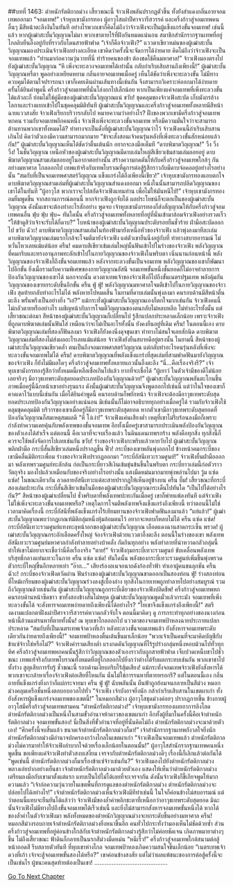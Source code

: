 ##บทที่ 1463: ตำหนักรัตติกาลม่วง
เสี้ยวขณะนี้ จ้าวเฟิงพลันปรากฏตัวขึ้น ทั้งยังสำแดงกลิ่นอายจอมเทพออกมา
“จอมเทพ!”
เจ้าหุบเขามังกรทอง ผู้อาวุโสเผ่าปีศาจวารีสวรรค์ และครึ่งก้าวสู่จอมเทพคนอื่นๆ มีสีหน้าตะลึงงันในทันที
อย่างไรพวกเขาก็คิดไม่ถึงว่าจ้าวเฟิงจะเป็นผู้แข็งแกร่งขั้นจอมเทพ!
เช่นนี้แล้ว หากผู้เฒ่าสะบั้นวิญญาณไม่มา พวกเขาตายไร้ที่ฝังกันหมดแน่นอน
สมาชิกสำนักรากฐานเทพที่อยู่ไกลลิบยืนอึ้งอยู่กับที่ราวกับโดนสายฟ้าฟาด
“เจ้าก็คือจ้าวเฟิง?”
แววตาเขียวหม่นของผู้เฒ่าสะบั้นวิญญาณมองประเมินจ้าวเฟิงอย่างละเอียด
เขาคิดว่าครั้งนี้จะจัดการได้ง่ายดาย คิดไม่ถึงว่าจ้าวเฟิงจะเป็นจอมเทพแล้ว
“ท่านมาก่อความวุ่นวายที่นี่ ทำร้ายคนของข้า ต้องชดใช้คืนมหาศาล!”
จ้าวเฟิงมองตรงไปยังผู้เฒ่าสะบั้นวิญญาณ
“หึ เพิ่งจะทะลวงจอมเทพได้เท่านั้น กลับกำเริบเสิบสานถึงเพียงนี้!”
ผู้เฒ่าสะบั้นวิญญาณหรี่ตา พูดอย่างเหยียดหยาม
กลิ่นอายจอมเทพเมื่อครู่ เห็นได้ชัดว่าเพิ่งจะทะลวงขั้น ไม่มีทางควบคุมได้ตามใจปรารถนา
เขาก็เคยเดินผ่านเส้นทางนี้เช่นกัน จึงสามารถวิเคราะห์ออกมาได้ง่ายดาย
ครั้นได้ยินคำพูดนี้ ครึ่งก้าวสู่จอมเทพที่นั่นโล่งอกไปเล็กน้อย
หากเป็นเพียงแค่จอมเทพที่เพิ่งทะลวงขั้นได้แล้วละก็ ย่อมไม่ใช่คู่มือของผู้เฒ่าสะบั้นวิญญาณแน่
ขวับ!
ชุดคลุมของจ้าวเฟิงสะบัด เก็บมังกรล้างโลกาและร่างแยกเข้าไปในชุดคลุมมิติทันที
ผู้เฒ่าสะบั้นวิญญาณและครึ่งก้าวสู่จอมเทพทั้งหลายมีสีหน้าฉายแววสงสัย
จ้าวเฟิงเรียกบริวารกลับไป หมายความว่าอย่างไร?
ฝั่งของพวกเขามีครึ่งก้าวสู่จอมเทพหกคน รวมกับจอมเทพอีกคนหนึ่ง
จ้าวเฟิงเพิ่งจะทะลวงขั้นจอมเทพ หรือมีความมั่นใจว่าจะสามารถต้านทานพวกเขาทั้งหมดได้?
ท่าทางจะเป็นดั่งที่ผู้เฒ่าสะบั้นวิญญาณว่าไว้ จ้าวเฟิงคนนี้กำเริบเสิบสานเกินไป คิดว่าตัวเองมีความสามารถมากมาย
“ข้าจะสั่งสอนเจ้าคนรุ่นหลังที่เพิ่งทะลวงขั้นสักหน่อยแล้วกัน!”
ผู้เฒ่าสะบั้นวิญญาณเห็นได้ชัดว่าตื่นเต้นนัก อยากจะลงมือเต็มที
“ดาบพิฆาตวิญญาณ!”
วิ้ง วิ้ง วิ้ง!
ในชั้นวิญญาณ เหนือหัวของผู้เฒ่าสะบั้นวิญญาณมีดาบเล่มใหญ่สีเขียวเข้มสามเล่มลอยอยู่
ดาบพิฆาตวิญญาณสามเล่มลอยอยู่ในอากาศอย่างนั้น สร้างความกดดันให้กับครึ่งก้าวสู่จอมเทพใกล้ๆ กันอย่างมหาศาล
ไกลออกไป เทพแท้จริงกับเทพโบราณที่ดูการต่อสู้รู้สึกราวกับมีดาบจ่อคออยู่อย่างไรอย่างนั้น
“สมกับที่เป็นจอมเทพศาสตร์วิญญาณ แข็งแกร่งได้ถึงเพียงนี้เชียว!”
เจ้าหุบเขามังกรทองแอบตกใจ
ดาบพิฆาตวิญญาณสามเล่มที่ผู้เฒ่าสะบั้นวิญญาณสำแดงออกมา หนึ่งในนั้นสามารถปลิดวิญญาณของเขาได้ในทันที
“ผู้อาวุโส พวกเราจะไปสกัดจ้าวเฟิงแทนท่าน เพื่อไม่ให้มันหนีไป!”
เจ้าหุบเขามังกรทองอมยิ้มพูดขึ้น
จากสถานการณ์ตอนนี้ หากจ้าวเฟิงถูกจับได้ ผลประโยชน์ก็จะตกเป็นของผู้เฒ่าสะบั้นวิญญาณ
ดังนั้นเขาจะต้องทำอะไรสักอย่าง
พูดจบ เจ้าหุบเขามังกรทองก็ส่งสัญญาณให้กับครึ่งก้าวสู่จอมเทพคนอื่น
ฟุ่บ ฟุ่บ ฟุ่บ~
ทันใดนั้น ครึ่งก้าวสู่จอมเทพทั้งหลายที่อยู่ที่นั่นเข้ามาล้อมจ้าวเฟิงอย่างรวดเร็ว
“ให้ข้าดูสิว่าเจ้าจะรับได้กี่ดาบ?”
ใบหน้าของผู้เฒ่าสะบั้นวิญญาณประดับรอยยิ้มชั่วร้าย ฝ่ามือสะบัดออกไป
ขวับ ฉัวะ!
ดาบพิฆาตวิญญาณสามเล่มในท้องฟ้ามายังเหนือหัวของจ้าวเฟิง แล้วพุ่งลงมาทีละเล่ม
ดาบพิฆาตวิญญาณเล่มแรกใกล้จะโจมตีมายังจ้าวเฟิง
แต่ตัวเขายืนนิ่งอยู่กับที่ ท่าทางสบายอารมณ์ ไม่หวั่นไหวเลยแม้แต่น้อย
ครืน!
คมดาบสีเขียวเข้มเล่มใหญ่นั้นฟันเข้าไปในร่างของจ้าวเฟิง
พลังวิญญาณที่คมกริบและทรงอานุภาพทะลักเข้าไปในกายวิญญาณของจ้าวเฟิงในพริบตา
เนิ่นนานก่อนหน้านี้ พลังวิญญาณของจ้าวเฟิงก็ถึงขั้นจอมเทพแล้ว
หลังจากทะลวงขั้นเป็นจอมเทพ พลังวิญญาณของเขาก็พัฒนาไปอีกขั้น
ยิ่งเมื่อรวมกับความพิเศษของกายวิญญาณอัสนี จอมเทพขั้นหนึ่งชั้นยอดก็ไม่อาจทำลายการป้องกันวิญญาณของเขาได้
นอกจากนั้น ดวงตาเทพเจ้าของจ้าวเฟิงก็ไปถึงขั้นเนตรปฐมเทพ พลังคุ้มกันวิญญาณของเขายกระดับขึ้นอีกขั้น
ครืน ฟู่ ฟู่!
พลังวิญญาณมหาศาลโจมตีเข้าไปในกายวิญญาณของจ้าวเฟิง สุดท้ายกลับทำอะไรไม่ได้ พลังหายไปหมดสิ้น
ในยามที่ดาบเล่มนั้นพุ่งลงมา คนรอบด้านมีสีหน้าตื่นตะลึง พรั่นพรึงเป็นอย่างยิ่ง
“เอ๋?”
แม้กระทั่งผู้เฒ่าสะบั้นวิญญาณเองก็ตกใจมากเช่นกัน
จ้าวเฟิงคนนี้ไม่กลัวตายหรืออย่างไร เผชิญหน้ากับการโจมตีวิญญาณของตนกลับไม่หลบหลีก ไม่ทำอะไรทั้งนั้น
แต่เสี้ยวขณะต่อมา สีหน้าของผู้เฒ่าสะบั้นวิญญาณก็เปลี่ยนไป รู้สึกแปลกประหลาดเล็กน้อย
เพราะจ้าวเฟิงที่ถูกดาบพิฆาตเล่มนั้นฟันใส่ เหมือนว่าจะไม่เป็นอะไรทั้งนั้น ยังคงยืนอยู่ที่เดิม
ครืน!
ในตอนนี้เอง ดาบพิฆาตวิญญาณเล่มที่สองก็ฟันลงมา
จ้าวเฟิงก็ยังคงนิ่งดุจขุนเขา ท่าทางไม่สนใจเลยสักนิด
ดาบพิฆาตวิญญาณเล่มที่สองไม่ส่งผลอะไรเลยแม้แต่น้อย จ้าวเฟิงยังยืนสบายดีอยู่ตรงนั้น
ในยามนี้ สีหน้าของผู้เฒ่าสะบั้นวิญญาณเขียวคล้ำ
ตนเป็นถึงจอมเทพศาสตร์วิญญาณ แต่กลับทำอะไรคนรุ่นหลังที่เพิ่งจะทะลวงขั้นจอมเทพไม่ได้
ครืน!
ดาบพิฆาตวิญญาณที่พลังแข็งแกร่งที่สุดเล่มที่สามฟาดฟันมายังวิญญาณของจ้าวเฟิง ก็ยังไม่มีผลใดๆ
ครึ่งก้าวสู่จอมเทพทั้งหลายแถวนั้นอึ้งตะลึง
“นี่...คือเรื่องจริงรึ?”
เจ้าหุบเขามังกรทองรู้สึกว่าทั้งหมดนี้เหลือเชื่อเกินไปแล้ว ยากที่จะเชื่อได้
“ผู้เยาว์ ในตัวเจ้ามีของดีไม่น้อยเลยจริงๆ มีอาวุธเทพระดับสุดยอดประเภทป้องกันวิญญาณด้วย!”
ผู้เฒ่าสะบั้นวิญญาณพลันตะโกนขึ้น
ภาพเมื่อครู่นี้ฉีกหน้าเขาอย่างรุนแรง ดังนั้นผู้เฒ่าสะบั้นวิญญาณจึงพูดออกไปเช่นนี้
แต่ว่าในใจของเขาก็คาดเดาไว้แบบนี้เช่นกัน
เมื่อได้ยินคำพูดนี้ คนรอบด้านก็พยักหน้า
จ้าวเฟิงจะต้องมีอาวุธเทพระดับสุดยอดประเภทป้องกันวิญญาณอย่างแน่นอน มิเช่นนั้นก็ไม่อาจอธิบายทุกอย่างเมื่อครู่ได้
รวมกับจ้าวเฟิงใช้คลุมชุดคลุมมิติ บริวารของเขาเมื่อครู่ก็มีอาวุธเทพระดับสุดยอด หากตัวเขามีอาวุธเทพระดับสุดยอดที่ป้องกันวิญญาณก็สมเหตุสมผลดี
“หึ โง่เง่า!”
จ้าวเฟิงแค่นเสียงต่ำ
เหตุที่เขาไม่รีบร้อนลงมือก็เพราะกำลังทำความเคยคุ้นกับพลังเทพของขั้นจอมเทพ อีกทั้งเมื่อครู่เขาสามารถประเมินพลังป้องกันวิญญาณของตัวเองได้สำเร็จ
แต่ตอนนี้ คือเวลาที่จะจบเรื่องแล้ว
ในดินแดนเทพรกร้าง พลังคือทุกสิ่ง ทุกสิ่งนี้ก็ควรจะใช้พลังจัดการไปเลยเช่นกัน
ขวับ!
ร่างของจ้าวเฟิงกะพริบแล้วหายวับไป
ผู้เฒ่าสะบั้นวิญญาณพลิกฝ่ามือ กระบี่สั้นสีเขียวเล่มหนึ่งปรากฏขึ้น
ฟิ้ว!
กระบี่ของเขาพลันพุ่งออกไป ข้างหน้าคมกระบี่ของเขามีคลื่นมิติกระเพื่อม ร่างของจ้าวเฟิงปรากฏออกมา
“กระบี่อัสนีเทวะรวมศูนย์!”
จ้าวเฟิงยื่นฝ่ามือออกมา พลังเทพรวมศูนย์ทะลักล้น ก่อเป็นกระบี่ยาวสีเงินเข้มขุ่นข้นขึ้นในพริบตา
กระบี่ยาวเล่มนี้ก่อตัวราววัตถุจริง มองไปแล้วเหมือนกับของจริงอย่างไรอย่างนั้น แสงมืดหม่นมากมายพุ่งพล่านไปมา
วู้ม แซ่ด แซ่ด!
ในขณะเดียวกัน ลวดลายอัสนีเทวะแต่ละสายปรากฏให้เห็นอยู่ข้างบน
ครืน บึ้ม!
เสี้ยวขณะที่กระบี่สองเล่มปะทะกัน กระบี่สั้นสีเขียวเข้มในมือของผู้เฒ่าสะบั้นวิญญาณกระเด็นไปทันใด
“เป็นไปได้อย่างไรกัน?”
สีหน้าของผู้เฒ่าเปลี่ยนไป
ชั่วพริบตาที่พลังเทพปะทะกันเมื่อครู่ เขาก็พ่ายแพ้ลงทันที
แต่จ้าวเฟิงไม่ใช่เพิ่งจะทะลวงขั้นจอมเทพหรือ? เหตุใดการโจมตีพลังเทพจึงแข็งแกร่งถึงเพียงนี้
ทว่าตอนนี้ไม่ใช่เวลามาคิดเรื่องนี้
กระบี่อัสนีที่พลังแข็งแกร่งไร้เทียมทานของจ้าวเฟิงฟาดฟันลงมาแล้ว
“แย่แล้ว!”
ผู้เฒ่าสะบั้นวิญญาณพบว่ากฎเกณฑ์มิติกลุ่มหนึ่งหุ้มล้อมตนไว้ อยากจะหลบก็หลบไม่ได้
ครืน แซ่ด แซ่ด!
กระบี่อัสนีเทวะรวมศูนย์แทงทะลุหน้าอกของผู้เฒ่าสะบั้นวิญญาณ เลือดแดงฉานสาดกระเซ็น
พรวด!
ผู้เฒ่าสะบั้นวิญญาณกระอักเลือดครั้งใหญ่ จ้องจ้าวเฟิงด้วยแววตาอึ้งตะลึง
ตอนนี้ในร่างของเขา พลังเทพอัสนีเทวะรวมศูนย์มหาศาลกำลังทำลายอย่างบ้าคลั่ง กัดกินทุกอย่าง
พลังทำลายที่น่าหวาดกลัวกลุ่มนี้ทำให้เขาไม่อยากจะเชื่อว่านี่คือเรื่องจริง
“ตาย!”
จ้าวเฟิงกุมกระบี่เทวะรวมศูนย์ ขับเคลื่อนพลังเทพบริสุทธิ์กลางแท่นเทวะในกาย
ครืน แซ่ด แซ่ด!
ทันใดนั้น พลังของกระบี่เทวะรวมศูนย์เพิ่มขึ้นพุ่งพรวด ตัวกระบี่ใหญ่ขึ้นอีกหลายเท่า
“อ๊าก…”
เสียงร้องอเนจอนาถดังก้องทั่วฟ้า ทำเอาผู้คนขนลุกชัน
ครืน ฉัวะ!
กระบี่ของจ้าวเฟิงตวัดผ่าน ฟันร่างของผู้เฒ่าสะบั้นวิญญาณขาดออกเป็นสองท่อน
ฟู่!
ร่างสองท่อนที่ไหม้เกรียมของผู้เฒ่าสะบั้นวิญญาณร่วงลงสู่เบื้องล่าง
ทุกสิ่งในกายเทพถูกทำลายไปอย่างสมบูรณ์ รวมถึงวิญญาณด้วยเช่นกัน
ผู้เฒ่าสะบั้นวิญญาณถูกกระบี่เดียวของจ้าวเฟิงปลิดชีพ!
ครึ่งก้าวสู่จอมเทพหกคนรอบด้านหน้าซีดขาว ขาทั้งสองข้างสั่นไม่หยุด
ผู้เฒ่าสะบั้นวิญญาณพูดมั่วแล้วกระมัง จอมเทพที่เพิ่งทะลวงขั้นได้ จะสังหารจอมเทพง่ายดายถึงเพียงนี้ได้อย่างไร?
“ไยเขาจึงแข็งแกร่งถึงเพียงนี้!”
สตรีงดงามแปลกตาฝั่งเผ่าปีศาจวารีสวรรค์หวาดกลัวจับใจ
ตอนนี้มาคิดๆ ดู การกระทำทุกอย่างของนางก่อนหน้านี้ล้วนแต่รนหาที่ตายทั้งนั้น!
ณ หุบเขาไกลออกไป แววตาของจอมเทพป้าหลงฉายประกายแปลกประหลาด
“สมกับที่เป็นเนตรเทพเจ้าดวงที่เก้า หลังทะลวงขั้นจอมเทพแล้ว ยังสังหารจอมเทพระดับเดียวกันง่ายดายถึงเพียงนี้!”
จอมเทพป้าหลงตื่นเต้นขึ้นมาเล็กน้อย
“พวกเจ้าเป็นคนที่จะมาคิดบัญชีกับข้าแซ่จ้าวใช่หรือไม่?”
จ้าวเฟิงคำรามเสียงต่ำ
แรงกดดันวิญญาณที่ไร้รูปร่างกลุ่มหนึ่งหอบม้วนไปทั่วทุกทิศ
ครึ่งก้าวสู่จอมเทพหกคนนั้นรู้สึกว่าวิญญาณของตัวเองราวกับถูกสายฟ้าฟาด เจ็บปวดเหน็บชาไปชั่วขณะ
เทพแท้จริงกับเทพโบราณทั้งหมดที่อยู่ไกลออกไปยิ่งกว่าต่างได้รับผลกระทบเช่นกัน พวกเขาชาไปทั้งร่าง สูญเสียการรับรู้
ชั่วขณะนี้ รอบด้านเงียบกริบไร้สุ้มเสียง!
แม้กระทั่งจอมเทพจ้าวเฟิงยังสังหารได้ พวกเขาจะกล้าหาเรื่องจ้าวเฟิงต่อเสียที่ไหนกัน นั่นไม่ใช่การรนหาที่ตายหรอกรึ?
แต่ในตอนนี้เอง กลิ่นอายที่แข็งแกร่งยิ่งกว่าก็แผ่กระจายมา
ครืน ฟู่ ฟู่!
ฉับพลันนั้น ผืนฟ้าถูกย้อมจนกลายเป็นสีม่วง หมอกม่วงคลุมเครือชั้นหนึ่งตลบอบอวลไปทั่ว
“จ้าวเฟิง เจ้าบังอาจยิ่งนัก กล้ากำเริบเสิบสานในเขตผาเก่า ทั้งยังสังหารผู้แข็งแกร่งจอมเทพของเขตนี้!”
ในหมอกสีม่วง ผู้อาวุโสชุดม่วงค่อยๆ ปรากฏกายขึ้น
ข้างกายผู้อาวุโสมีครึ่งก้าวสู่จอมเทพสามคน
“ตำหนักรัตติกาลม่วง!”
เจ้าหุบเขามังกรทองเผยอาการลิงโลด
ตำหนักรัตติกาลม่วงเป็นหนึ่งในสามขั้วอำนาจห้าดาวของเขตผาเก่า
อีกทั้งผู้ที่มาในครั้งนี้คือเจ้าตำหนักรัตติกาลม่วง จอมเทพขั้นสอง!
นี่เป็นสิ่งที่ขั้วอำนาจที่อยู่ที่นั่นคิดไม่ถึง ตำหนักรัตติกาลม่วงจะมาด้วยตัวเอง!
“ศึกครั้งนี้จบสิ้นแล้ว ขนาดเจ้าตำหนักรัตติกาลม่วงก็มา!”
เจ้าสำนักรากฐานเทพกังวลใจยิ่งนัก
ตำหนักรัตติกาลม่วงมีอำนาจปกครองกว้างไกลในเขตผาเก่า
“จ้าวเฟิงเป็นจอมเทพแล้ว ตำหนักรัตติกาลม่วงไม่ควรมาทำให้จ้าวเฟิงลำบากใจด้วยเรื่องเล็กน้อยในตอนนั้น!”
ผู้อาวุโสสำนักรากฐานเทพคนหนึ่งพูดขึ้น
ขอเพียงแค่จ้าวเฟิงทำตัวสงบเสงี่ยม เจรจากับตำหนักรัตติกาลม่วงดีๆ เรื่องนี้ก็เลิกแล้วต่อกันได้
“พูดเช่นนี้ ตำหนักรัตติกาลม่วงก็มาเรื่องข้าแซ่จ้าวเช่นกัน?”
จ้าวเฟิงมองไปยังตำหนักรัตติกาลม่วง พลางเอ่ยปากอย่างเย็นชา
เจ้าตำหนักรัตติกาลม่วงมาด้วยตัวเอง แสดงให้เห็นว่าตำหนักรัตติกาลม่วงเตรียมลงมือกับเขามาตั้งแต่แรก แทบเป็นไปไม่ได้เลยที่จะเจรจากัน
ดังนั้นจ้าวเฟิงก็ขี้เกียจพูดให้มากความแล้ว
“เจ้าก่อความวุ่นวายในเขตพื้นที่การดูแลของตำหนักรัตติกาลม่วง ตำหนักรัตติกาลม่วงจะปล่อยไปได้อย่างไร!”
เจ้าตำหนักรัตติกาลม่วงเห็นจ้าวเฟิงมีทีท่าเช่นนี้ ในใจก็ค่อนข้างไม่สบอารมณ์
แต่ว่าตอนนี้แทบจะยืนยันได้แล้วว่า จ้าวเฟิงมีของล้ำค่าพลิกชะตาที่เหนือกว่าอาวุธเทพระดับสุดยอด
มิฉะนั้นจ้าวเฟิงไม่มีทางไปถึงขั้นจอมเทพได้เร็วเช่นนี้ และยิ่งไม่สามารถสังหารจอมเทพขั้นหนึ่งได้
หากได้ของล้ำค่าในตัวจ้าวเฟิงมา พลังทั้งหมดของตำหนักวิญญาณม่วงจะยกระดับขึ้นอย่างมหาศาล
ครืน!
หมอกสีม่วงรอบกายเจ้าตำหนักรัตติกาลม่วงยิ่งหนาขึ้นอีก คนทั่วไปกระทั่งว่ามองเห็นไม่ชัดด้วยซ้ำ
ส่วนครึ่งก้าวสู่จอมเทพที่อยู่ค่อนข้างใกล้กับเจ้าตำหนักรัตติกาลม่วงรู้สึกว่าไม่ค่อยชัดเจน เกิดภาพมายาต่างๆ ขึ้น
ไม่ถึงเสี้ยวขณะ ฟ้าดินก็กลายเป็นนรกสีม่วงมืดหม่น
“หนีเร็ว!”
ครึ่งก้าวสู่จอมเทพใกล้สนามต่อสู้หน้าถอดสี รีบสลายตัวทันที
ที่หุบเขาห่างไกล จอมเทพป้าหลงเกิดความสนใจขึ้นเล็กน้อย
“เนตรเทพเจ้าดวงที่เก้า เจ้าจะสู้จอมเทพขั้นสองได้หรือ?”
เขาค่อนข้างสงสัย
แต่ไม่ว่าผลแพ้ชนะของการต่อสู้ครั้งนี้จะเป็นเช่นไร ผู้ชนะคนสุดท้ายต้องเป็นเขา!
……………………………………


[Go To Next Chapter]( ./320.md)